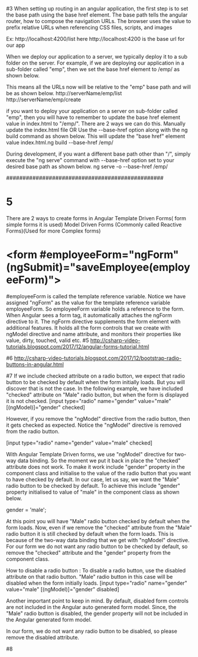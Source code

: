 #3
When setting up routing in an angular application, the first step is to set the base path using the base href element. The base path tells the angular router, how to compose the navigation URLs. The browser uses the <base href> value to prefix relative URLs when referencing CSS files, scripts, and images

Ex: http://localhost:4200/list
here http://localhost:4200 is the base url for our app

When we deploy our application to a server, we typically deploy it to a sub folder on the server. For example, if we are deploying our application in a sub-folder called "emp", then we set the base href element to /emp/ as shown below.

<base href="/emp/">

This means all the URLs now will be relative to the "emp" base path and will be as shown below.
http://serverName/emp/list
http://serverName/emp/create

if you want to deploy your application on a server on sub-folder called "emp", then you will have to remember to update the base href element value in index.html to "/emp/". There are 2 ways we can do this.
Manually update the index.html file OR
Use the --base-href option along with the ng build command as shown below. This will update the "base href" element value index.html.ng build --base-href /emp/

During development, if you want a different base path other than "/", simply execute the "ng serve" command with --base-href option set to your desired base path as shown below.
ng serve -o --base-href /emp/

################################################

# 5

There are 2 ways to create forms in Angular
Template Driven Forms( form simple forms it is used)
Model Driven Forms (Commonly called Reactive Forms)(Used for more Complex forms)

# <form #employeeForm="ngForm" (ngSubmit)="saveEmployee(employeeForm)">

#employeeForm is called the template reference variable. Notice we have assigned "ngForm" as the value for the template reference variable employeeForm. So employeeForm variable holds a reference to the form. When Angular sees a form tag, it automatically attaches the ngForm directive to it. The ngForm directive supplements the form element with additional features. It holds all the form controls that we create with ngModel directive and name attribute, and monitors their properties like value, dirty, touched, valid etc.
#5
http://csharp-video-tutorials.blogspot.com/2017/12/angular-forms-tutorial.html

#6
http://csharp-video-tutorials.blogspot.com/2017/12/bootstrap-radio-buttons-in-angular.html

#7
If we include checked attribute on a radio button, we expect that radio button to be checked by default when the form initially loads. But you will discover that is not the case. In the following example, we have included "checked" attribute on "Male" radio button, but when the form is displayed it is not checked.
[input type="radio" name="gender" value="male" [(ngModel)]="gender" checked]

However, if you remove the "ngModel" directive from the radio button, then it gets checked as expected. Notice the "ngModel" directive is removed from the radio button.

[input type="radio" name="gender" value="male" checked]

With Angular Template Driven forms, we use "ngModel" directive for two-way data binding. So the moment we put it back in place the "checked" attribute does not work. To make it work include "gender" property in the component class and initialise to the value of the radio button that you want to have checked by default. In our case, let us say, we want the "Male" radio button to be checked by default. To achieve this include "gender" property initialised to value of "male" in the component class as shown below.

gender = 'male';

At this point you will have "Male" radio button checked by default when the form loads. Now, even if we remove the "checked" attribute from the "Male" radio button it is still checked by default when the form loads. This is because of the two-way data binding that we get with "ngModel" directive. For our form we do not want any radio button to be checked by default, so remove the "checked" attribute and the "gender" property from the component class.

How to disable a radio button : To disable a radio button, use the disabled attribute on that radio button. "Male" radio button in this case will be disabled when the form initially loads.
[input type="radio" name="gender" value="male" [(ngModel)]="gender" disabled]

Another important point to keep in mind. By default, disabled form controls are not included in the Angular auto generated form model. Since, the "Male" radio button is disabled, the gender property will not be included in the Angular generated form model.

In our form, we do not want any radio button to be disabled, so please remove the disabled attribute.

#8
